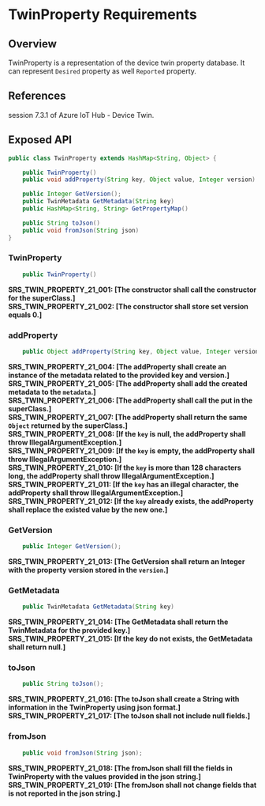 # TwinProperty Requirements

## Overview

TwinProperty is a representation of the device twin property database. It can represent `Desired` property as well `Reported` property.


## References

session 7.3.1 of Azure IoT Hub - Device Twin.


## Exposed API

```java
public class TwinProperty extends HashMap<String, Object> {

    public TwinProperty()
    public void addProperty(String key, Object value, Integer version) throws IllegalArgumentException

    public Integer GetVersion();
    public TwinMetadata GetMetadata(String key)
    public HashMap<String, String> GetPropertyMap()

    public String toJson()
    public void fromJson(String json)
}
```


### TwinProperty

```java
    public TwinProperty()
```

**SRS_TWIN_PROPERTY_21_001: [**The constructor shall call the constructor for the superClass.**]**  
**SRS_TWIN_PROPERTY_21_002: [**The constructor shall store set version equals 0.**]**  


### addProperty

```java
    public Object addProperty(String key, Object value, Integer version) throws IllegalArgumentException
```

**SRS_TWIN_PROPERTY_21_004: [**The addProperty shall create an instance of the metadata related to the provided key and version.**]**  
**SRS_TWIN_PROPERTY_21_005: [**The addProperty shall add the created metadata to the `metadata`.**]**  
**SRS_TWIN_PROPERTY_21_006: [**The addProperty shall call the put in the superClass.**]**  
**SRS_TWIN_PROPERTY_21_007: [**The addProperty shall return the same `Object` returned by the superClass.**]**  
**SRS_TWIN_PROPERTY_21_008: [**If the `key` is null, the addProperty shall throw IllegalArgumentException.**]**  
**SRS_TWIN_PROPERTY_21_009: [**If the `key` is empty, the addProperty shall throw IllegalArgumentException.**]**  
**SRS_TWIN_PROPERTY_21_010: [**If the `key` is more than 128 characters long, the addProperty shall throw IllegalArgumentException.**]**  
**SRS_TWIN_PROPERTY_21_011: [**If the `key` has an illegal character, the addProperty shall throw IllegalArgumentException.**]**  
**SRS_TWIN_PROPERTY_21_012: [**If the `key` already exists, the addProperty shall replace the existed value by the new one.**]**  


### GetVersion

```java
    public Integer GetVersion();
```

**SRS_TWIN_PROPERTY_21_013: [**The GetVersion shall return an Integer with the property version stored in the `version`.**]**  


### GetMetadata

```java
    public TwinMetadata GetMetadata(String key)
```

**SRS_TWIN_PROPERTY_21_014: [**The GetMetadata shall return the TwinMetadata for the provided key.**]**  
**SRS_TWIN_PROPERTY_21_015: [**If the key do not exists, the GetMetadata shall return null.**]**  


### toJson

```java
    public String toJson();
```

**SRS_TWIN_PROPERTY_21_016: [**The toJson shall create a String with information in the TwinProperty using json format.**]**  
**SRS_TWIN_PROPERTY_21_017: [**The toJson shall not include null fields.**]**  


### fromJson

```java
    public void fromJson(String json);
```

**SRS_TWIN_PROPERTY_21_018: [**The fromJson shall fill the fields in TwinProperty with the values provided in the json string.**]**  
**SRS_TWIN_PROPERTY_21_019: [**The fromJson shall not change fields that is not reported in the json string.**]**  
